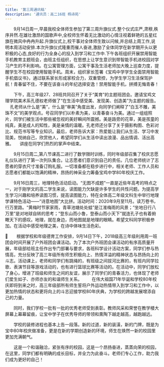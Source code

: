 ```yaml
---
title: '第三周通讯稿'
description: '通讯员：高二16班 杨诗苑'
---
```


　　9月14日周一,早晨我校全体师生参加了第三周升旗仪式.整个仪式庄严,肃穆,秩序井然.在雄壮激昂的国歌声中,全校师生怀着无比激动的心情注视着鲜艳的五星红旗在微风中冉冉升起.升旗仪式上,校干事对全体师生致以问候,并总结上周工作,说明本周活动安排.本次升旗仪式隆重而催人奋进,激励了全体同学在新学期开头以更积极的心态,良好的行为全身心的投入到学习和工作中.下午各班组织开展禁用智能手机教育主题班会，由班主任组织，在思想上让学生意识到带智能手机进校园对学习产生的不利影响。在公寓管理方面，公寓干事及生活老师加大晚上巡查力度，提醒学生不在校园使用智能手机。周末，组织家长签署《宝鸡中学学生全面禁用智能手机倡议书》，通过联系家长形成家校合力，双重管控，为学生学习生活保驾护航！青春留不住，不要在该奋斗的年纪选择安逸！禁用智能手机，拼搏无悔青春！

　　下午，高三年级27、28班共同召开了关于“美育”的主题班团会。邀请宝鸡文理学院美术系孔德权老师做了“在生活中感受美、发现美、创造美”为主题的报告。
    孔老师从什么是“美”，什么是“审美”角度出发，向同学们阐释了“白玉不雕，美珠不文”的美学观点。号召同学们以朴素为美，以青春奋斗为美。通过一组组照片，同学们被生活中那些被忽视的美好瞬间所震撼。美是路旁的花草，美是孩童的纯真，美是成人的知性，美是亲情的温暖。孔老师还分享了关于摄影构图、色彩对比、规范书写等专业知识。最后，老师告诉大家：热爱能让我们从生活、学习中发现美，悦纳自己，欣赏他人，希望同学们从生活中读出浪漫、品出情调、活出高雅。
    讲座在同学们热烈的掌声中结束。

　　9月15日周二,第八节课高二进行了数学限时训练，同时年级部召集了校庆志愿礼仪队进行了第一次列队集合。让志愿者们意识到自己的责任。几位老师统计了志愿者的穿衣尺寸准备订购礼服。一切准备都在稳步进行中，相关老师、工作人员和志愿者们都能以饱满的精神，昂扬的神采全力筹备宝鸡中学80年校庆工作。

　　9月16日周三，地理特色活动启动。“无图不成题”一直是近些年高考的特点之一，对于刚学文的高二学生来说，读图能力欠缺是许多学生的共性问题。为提高学生学习兴趣和培养读图习惯，提高读图能力，特在全体高二年级文科生中举行地理学课特色活动——“诗意地图”大比拼。活动时间：2020年9月至11月。读万卷书，行万里路。“黄梅时节家家雨，青草池塘处处蛙”是江淮梅雨的风景；“坐地日行八万里”是对地球自转的思考；“登东山而小鲁，登泰山而小天下”就连孔子也有着俯瞰天下的感叹。地理，就在身边，而地图就是地理的眼睛。希望文科同学积极参加。在活动中感受地理之美，在诗中体味生活色彩。

　　根据学校和年级德育工作安排，9月14日下午，2018级高三年级利用周一班团会时间开展了户外班团会课活动。为了本次户外班团会课活动的有序高质量开展，年级部给班主任作出专门部署与要求，各班科学设计活动方案，同学们参与热情高，充分反映了高三年级所有师生积极向上、热情洋溢的精神状态与昂扬向上的斗志。活动课上，老师和同学们有跳绳的，有班级之间拔河比赛的，有班内同学拉歌、表演节目等游戏活动的，也有进行篮球比赛等活动的。在活动中，同学们放松了身心，增进了班级和师生之间的友谊，展示了同学们的青春活力，也体现了老师们爱生如子、亦师亦友的和谐师生关系。
　　在伟大祖国71年华诞和学校80年校庆即将到来之时，高三年级部所有师生誓将户外运动热情带入到学习和工作中，以更加热情的状态和更将向上的斗志迎接学校80年庆典，为学校的跨越发展增添自己的力量。

　　同时，我们学校一批有一批的优秀老师受到表彰。教师风采和荣誉在教学楼大屏幕上幕幕留痕，让宝中学子在优秀导师的带领和熏陶下越走越高，越跑越远。

　　学校的装修进程也基本上告一段落。新的过道，新的装潢，新的门牌，既是为宝中80年校庆做准备，更是在新的学期创造新的环境，师生在焕然一新的校园里更加充满朝气。

　　这是一个和谐融洽，紧张有序的校园，这是一个昂扬奋进，蒸蒸向荣的校园，在这里，同学们都有明确的成长目标，并全力为此奋斗。老师们专心工作，助力我们成为更好的自己！
